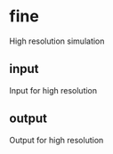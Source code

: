 # fine
High resolution simulation

## input
Input for high resolution

## output
Output for high resolution
